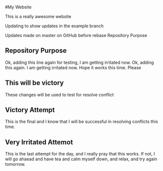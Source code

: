 #My Website

This is a really awesome website

Updating to show updates in the example branch

Updates made on master on GitHub before rebase
Repository Purpose 

## Repository Purpose
Ok, adding this line again for testing, I am getting irritated now. 
Ok, adding this again. I am getting irritated now. Hope it works this time. Please

## This will be victory

These changes will be used to test for resolve conflict

## Victory Attempt

This is the final and I know that I will be successful in resolving conflicts this time. 

## Very Irritated Attemot 

This is the last attempt for the day, and I really pray that this works. If not, I will go ahaead and have tea and calm myself down, and relax, and try again tomorrow. 